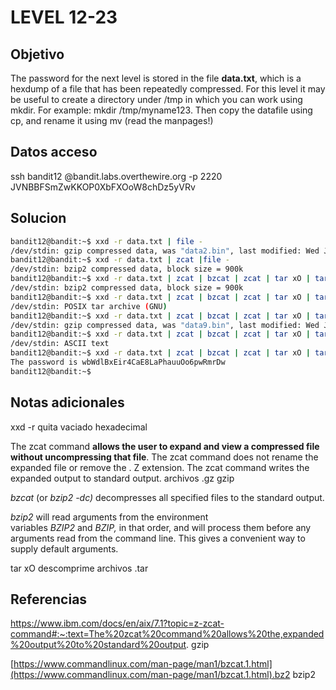 # LEVEL 12-23

## Objetivo
The password for the next level is stored in the file **data.txt**, which is a hexdump of a file that has been repeatedly compressed. For this level it may be useful to create a directory under /tmp in which you can work using mkdir. For example: mkdir /tmp/myname123. Then copy the datafile using cp, and rename it using mv (read the manpages!)

## Datos acceso
ssh bandit12 @bandit.labs.overthewire.org -p 2220
JVNBBFSmZwKKOP0XbFXOoW8chDz5yVRv

## Solucion
```bash
bandit12@bandit:~$ xxd -r data.txt | file -
/dev/stdin: gzip compressed data, was "data2.bin", last modified: Wed Jan 11 19:18:38 2023, max compression, from Unix
bandit12@bandit:~$ xxd -r data.txt | zcat |file -
/dev/stdin: bzip2 compressed data, block size = 900k
bandit12@bandit:~$ xxd -r data.txt | zcat | bzcat | zcat | tar xO | tar xO | file -
/dev/stdin: bzip2 compressed data, block size = 900k
bandit12@bandit:~$ xxd -r data.txt | zcat | bzcat | zcat | tar xO | tar xO | bzcat |file -
/dev/stdin: POSIX tar archive (GNU)
bandit12@bandit:~$ xxd -r data.txt | zcat | bzcat | zcat | tar xO | tar xO | bzcat | tar xO | file -
/dev/stdin: gzip compressed data, was "data9.bin", last modified: Wed Jan 11 19:18:38 2023, max compression, from Unix
bandit12@bandit:~$ xxd -r data.txt | zcat | bzcat | zcat | tar xO | tar xO | bzcat | tar xO | zcat | file -
/dev/stdin: ASCII text
bandit12@bandit:~$ xxd -r data.txt | zcat | bzcat | zcat | tar xO | tar xO | bzcat | tar xO | zcat
The password is wbWdlBxEir4CaE8LaPhauuOo6pwRmrDw
bandit12@bandit:~$

```

## Notas adicionales
xxd -r quita vaciado hexadecimal

The zcat command **allows the user to expand and view a compressed file without uncompressing that file**. The zcat command does not rename the expanded file or remove the . Z extension. The zcat command writes the expanded output to standard output. archivos .gz gzip

_bzcat_ (or _bzip2 -dc)_ decompresses all specified files to the standard output.

_bzip2_ will read arguments from the environment variables _BZIP2_ and _BZIP,_ in that order, and will process them before any arguments read from the command line. This gives a convenient way to supply default arguments.

tar xO descomprime archivos .tar
  



## Referencias

https://www.ibm.com/docs/en/aix/7.1?topic=z-zcat-command#:~:text=The%20zcat%20command%20allows%20the,expanded%20output%20to%20standard%20output. gzip

[https://www.commandlinux.com/man-page/man1/bzcat.1.html](https://www.commandlinux.com/man-page/man1/bzcat.1.html).bz2 bzip2